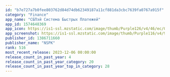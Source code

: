 ```yaml
---
id: "b7e727a7b0fee803762d84d74db62349187a11cf881da3cbc7639fa0767a915f"
category: "Finance"
app_name: "СБПэй Система Быстрых Платежей"
app_id: 1574648369
app_icon: https://is1-ssl.mzstatic.com/image/thumb/Purple126/v4/46/ec/0a/46ec0a31-fb9f-2676-70f2-1da4624fbab1/AppIcon-0-0-1x_U007emarketing-0-7-0-85-220.png/1024x1024bb.png
app_screenshot: https://is1-ssl.mzstatic.com/image/thumb/Purple116/v4/9f/14/d7/9f14d704-9656-e705-2c43-6dd44b84f874/a743488c-b21f-432a-926f-c9acc6d0eb9b_Group_149.png/1284x2778bb.png
publisher_id: 1386711660
publisher_name: "NSPK"
rank: 516
most_recent_release: 2023-12-06 00:00:00
release_count_in_past_year: 4
release_count_in_past_year_category: 20
release_count_in_past_year_top_in_category: 28
---
```

